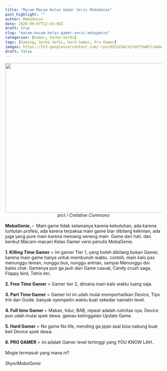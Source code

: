 ```yaml
---
title: "Macam Macam Kelas Gamer Versi MobaGenie"
post_highlight: ""
author: MobaGenie
date: 2020-09-07T12:43:09Z
draft: true
slug: "macam-macam-kelas-gamer-versi-mobagenie"
categories: [Gamer, Serba-Serbi]
tags: [Gaming, Serba Serbi, Hard Gamer, Pro Gamer]
images: https://lh3.googleusercontent.com/-rpnr0SCp2XA/X1YqhTSwWfI/AAAAAAAABIo/9LR5FE3EYAoe2cAyBt5Q3ihXb_Xi1LrGACLcBGAsYHQ/s1600/IMG_ORG_1599482326141.jpeg
draft: false
---
```


<div><div text-align: center;"><a href="https://lh3.googleusercontent.com/-rpnr0SCp2XA/X1YqhTSwWfI/AAAAAAAABIo/9LR5FE3EYAoe2cAyBt5Q3ihXb_Xi1LrGACLcBGAsYHQ/s1600/IMG_ORG_1599482326141.jpeg"  ><img  src="https://lh3.googleusercontent.com/-rpnr0SCp2XA/X1YqhTSwWfI/AAAAAAAABIo/9LR5FE3EYAoe2cAyBt5Q3ihXb_Xi1LrGACLcBGAsYHQ/s1600/IMG_ORG_1599482326141.jpeg"  width="640" height="480"  ></a></div><div style="text-align: center;"><i>pict / Crelative Commons</i></div><br>
</div><div><b>MobaGenie, -&nbsp;</b> Main game tidak selamanya karena kebutuhan, ada karena tuntutan profesi, ada karena terpaksa main game biar dibilang kekinian, ada juga yang pure main karena memang seneng main&nbsp; Game dari hati. dan berikut Macam-macam Kelas Gamer versi penulis MobaGenie.&nbsp;</div><div><br>
</div><div><b>1. Killing Time Gamer</b> = Ini gamer Tier 1, yang boleh dibilang bukan Gamer, karena main game hanya untuk membunuh waktu. contoh, main kalo pas menunggu teman, nunggu bus, nunggu antrian, sampai Menunggu doi bales chat. Gamenya pun ga jauh dari Game casual, Candy crush saga, Flappy bird, Tetris etc.</div><div>&nbsp;</div><div><b>2. Free Time Gamer</b> = Gamer tier 2, dimana main kalo waktu luang saja.</div><div><br>
</div><div><b>3. Part Time Gamer</b> = Gamer lvl ini udah mulai memperhatikan Device, Tips trik dan Guide. banyak nyempetin waktu buat sekedar namatin level.</div><div><br>
</div><div><b>4. Full time Gamer </b>= Makan, tidur, BAB, repeat adalah rutinitas nya. Device pun udah mulai spek dewa. gamau ketinggalan Update Game.</div><div><br>
</div><div><b>5. Hard Gamer</b> = No game No life, mending ga jajan asal bisa nabung buat beli Device spek dewa.</div><div><br>
</div><div><b>6. PRO GAMER</b> = ini adalah Gamer level tertinggi yang YOU KNOW LAH..</div><div><br>
</div><div>Mogie termasuk yang mana ni?</div><div><br>
</div><div><i>Shyn/MobaGenie</i></div>